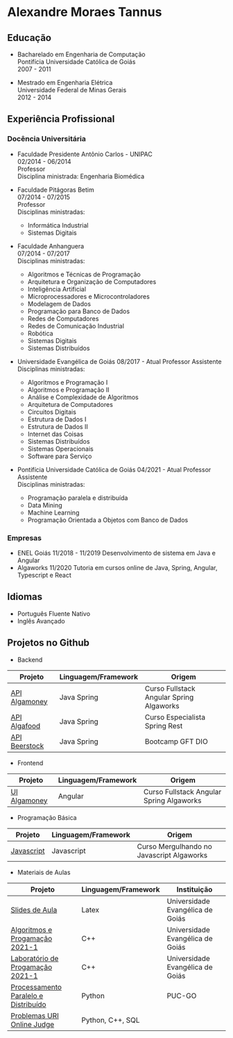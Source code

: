 # Alexandre Moraes Tannus

## Educação
  
* Bacharelado em Engenharia de Computação  
  Pontifícia Universidade Católica de Goiás  
  2007 - 2011  
  
* Mestrado em Engenharia Elétrica    
  Universidade Federal de Minas Gerais  
  2012 - 2014  
 
## Experiência Profissional

### Docência Universitária
* Faculdade Presidente Antônio Carlos - UNIPAC  
  02/2014 - 06/2014  
  Professor  
  Disciplina ministrada: Engenharia Biomédica
* Faculdade Pitágoras Betim  
  07/2014 - 07/2015  
  Professor  
  Disciplinas ministradas: 
  * Informática Industrial
  * Sistemas Digitais
* Faculdade Anhanguera  
  07/2014 - 07/2017  
  Disciplinas ministradas: 
  * Algoritmos e Técnicas de Programação 
  * Arquitetura e Organização de Computadores
  * Inteligência Artificial
  * Microprocessadores e Microcontroladores
  * Modelagem de Dados
  * Programação para Banco de Dados
  * Redes de Computadores
  * Redes de Comunicação Industrial
  * Robótica
  * Sistemas Digitais
  * Sistemas Distribuídos
* Universidade Evangélica de Goiás
  08/2017 - Atual
  Professor Assistente  
  Disciplinas ministradas: 
  * Algoritmos e Programação I
  * Algoritmos e Programação II
  * Análise e Complexidade de Algoritmos
  * Arquitetura de Computadores
  * Circuitos Digitais
  * Estrutura de Dados I
  * Estrutura de Dados II
  * Internet das Coisas
  * Sistemas Distribuídos
  * Sistemas Operacionais
  * Software para Serviço
  
* Pontifícia Universidade Católica de Goiás
  04/2021 - Atual
  Professor Assistente  
  Disciplinas ministradas: 
  * Programação paralela e distribuída
  * Data Mining
  * Machine Learning
  * Programação Orientada a Objetos com Banco de Dados


### Empresas
* ENEL Goiás
  11/2018 - 11/2019
  Desenvolvimento de sistema em Java e Angular
* Algaworks
  11/2020
  Tutoria em cursos online de Java, Spring, Angular, Typescript e React
 
## Idiomas
* Português Fluente Nativo
* Inglês Avançado
 
## Projetos no Github
* Backend

Projeto |  Linguagem/Framework | Origem
------- | -------------------- | ------
[API Algamoney](https://github.com/alexandretannus/curso-fullstack-algaworks/tree/master/algamoney-api)  | Java Spring | Curso Fullstack Angular Spring Algaworks
[API Algafood](https://github.com/alexandretannus/algaworks-esr) | Java Spring | Curso Especialista Spring Rest
[API Beerstock](https://github.com/alexandretannus/gft-dio-beerstock)| Java Spring | Bootcamp GFT DIO

* Frontend

Projeto |  Linguagem/Framework | Origem
------- | -------------------- | ------
[UI Algamoney](https://github.com/alexandretannus/curso-fullstack-algaworks/tree/master/algamoney-ui)  | Angular | Curso Fullstack Angular Spring Algaworks

* Programação Básica

Projeto |  Linguagem/Framework | Origem
------- | -------------------- | ------
[Javascript](https://github.com/alexandretannus/algaworks-mjs) | Javascript | Curso Mergulhando no Javascript Algaworks

* Materiais de Aulas

Projeto |  Linguagem/Framework | Instituição
------- | -------------------- | ------
[Slides de Aula](https://github.com/alexandretannus/slides-aula) | Latex | Universidade Evangélica de Goiás
[Algoritmos e Progamação 2021-1](https://github.com/alexandretannus/aulas-unievangelica-algoritmos-2021.1) | C++ | Universidade Evangélica de Goiás
[Laboratório de Progamação 2021-1](https://github.com/alexandretannus/aulas-lab-prog-2021.1) | C++ | Universidade Evangélica de Goiás
[Processamento Paralelo e Distribuído](https://github.com/alexandretannus/puc-processamento-paralelo-distribuido) | Python | PUC-GO
[Problemas URI Online Judge](https://github.com/alexandretannus/problemas-uri) | Python, C++, SQL |
